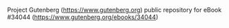 Project Gutenberg (https://www.gutenberg.org) public repository for eBook #34044 (https://www.gutenberg.org/ebooks/34044)
